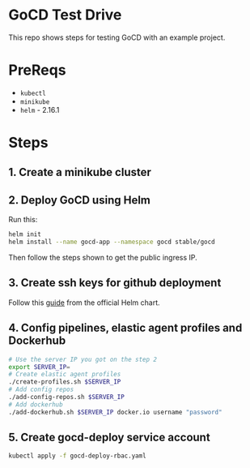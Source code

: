 # GoCD Test Drive

This repo shows steps for testing GoCD with an example project.

# PreReqs

- `kubectl`
- `minikube`
- `helm` - 2.16.1

# Steps

## 1. Create a minikube cluster

## 2. Deploy GoCD using Helm

Run this:

```sh
helm init
helm install --name gocd-app --namespace gocd stable/gocd
```

Then follow the steps shown to get the public ingress IP.

## 3. Create ssh keys for github deployment

Follow this [guide](https://github.com/helm/charts/tree/master/stable/gocd#ssh-keys-1) from the official Helm chart.

## 4. Config pipelines, elastic agent profiles and Dockerhub

```sh
# Use the server IP you got on the step 2
export SERVER_IP=
# Create elastic agent profiles
./create-profiles.sh $SERVER_IP
# Add config repos
./add-config-repos.sh $SERVER_IP
# Add dockerhub
./add-dockerhub.sh $SERVER_IP docker.io username "password"
```

## 5. Create gocd-deploy service account

```sh
kubectl apply -f gocd-deploy-rbac.yaml
```
